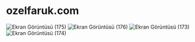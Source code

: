 # ozelfaruk.com
![Ekran Görüntüsü (175)](https://user-images.githubusercontent.com/47918693/211150880-3a7e5255-a57b-45db-ab8c-46682cf13b12.png)
![Ekran Görüntüsü (176)](https://user-images.githubusercontent.com/47918693/211150884-f5b5dcce-5e8f-4cb1-a7bd-f0c85a20f37e.png)
![Ekran Görüntüsü (173)](https://user-images.githubusercontent.com/47918693/211150886-702bd0f8-0370-483f-be1f-bf7777224d04.png)
![Ekran Görüntüsü (174)](https://user-images.githubusercontent.com/47918693/211150887-aa0ed957-1aeb-42fd-92dc-0226300529fe.png)
